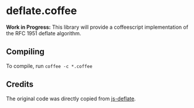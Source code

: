 # deflate.coffee

**Work in Progress:** This library will provide a coffeescript implementation of the RFC 1951 deflate algorithm.

## Compiling

To compile, run `coffee -c *.coffee`

## Credits

The original code was directly copied from [js-deflate](https://github.com/dankogai/js-deflate).
